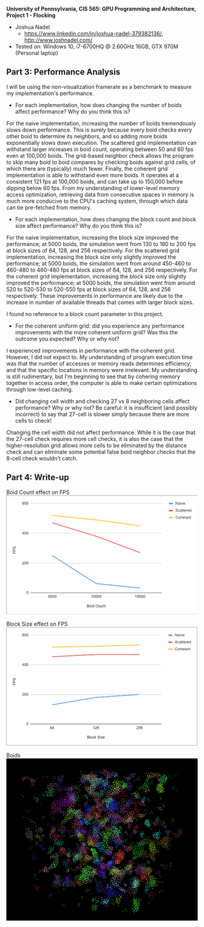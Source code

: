**University of Pennsylvania, CIS 565: GPU Programming and Architecture,
Project 1 - Flocking**

* Joshua Nadel
  * https://www.linkedin.com/in/joshua-nadel-379382136/, http://www.joshnadel.com/
* Tested on: Windows 10, i7-6700HQ @ 2.60GHz 16GB, GTX 970M (Personal laptop)

###

## Part 3: Performance Analysis

I will be using the non-visualization framerate as a benchmark to measure my implementation's performance.

* For each implementation, how does changing the number of boids affect performance? Why do you think this is?

For the naive implementation, increasing the number of boids tremendously slows down performance. This is surely because every boid checks every other boid to determine its neighbors, and so adding more boids exponentially slows down execution. The scattered grid implementation can withstand larger increases in boid count, operating between 50 and 60 fps even at 100,000 boids. The grid-based neighbor check allows the program to skip many boid to boid compares by checking boids against grid cells, of which there are (typically) much fewer. Finally, the coherent grid implementation is able to withstand even more boids. It operates at a consistent 121 fps at 100,000 boids, and can take up to 150,000 before dipping below 60 fps. From my understanding of lower-level memory access optimization, retrieving data from consecutive spaces in memory is much more conducive to the CPU's caching system, through which data can be pre-fetched from memory.

* For each implementation, how does changing the block count and block size affect performance? Why do you think this is?

For the naive implementation, increasing the block size improved the performance; at 5000 boids, the simulation went from 130 to 180 to 200 fps at block sizes of 64, 128, and 256 respectively. For the scattered grid implementation, increasing the block size only slightly improved the performance; at 5000 boids, the simulation went from around 450-460 to 460-480 to 460-480 fps at block sizes of 64, 128, and 256 respectively. For the coherent grid implementation, increasing the block size only slightly improved the performance; at 5000 boids, the simulation went from around 520 to 520-530 to 520-550 fps at block sizes of 64, 128, and 256 respectively. These improvements in performance are likely due to the increase in number of available threads that comes with larger block sizes.

I found no reference to a block count parameter in this project.

* For the coherent uniform grid: did you experience any performance improvements with the more coherent uniform grid? Was this the outcome you expected? Why or why not?

I experienced improvements in performance with the coherent grid. However, I did not expect to. My understanding of program execution time was that the number of accesses or memory reads determines efficiency, and that the specific locations in memory were irrelevant. My understanding is still rudimentary, but I'm beginning to see that by cohering memory together in access order, the computer is able to make certain optimizations through low-level caching.

* Did changing cell width and checking 27 vs 8 neighboring cells affect performance? Why or why not? Be careful: it is insufficient (and possibly incorrect) to say that 27-cell is slower simply because there are more cells to check!

Changing the cell width did not affect performance. While it is the case that the 27-cell check requires more cell checks, it is also the case that the higher-resolution grid allows more cells to be eliminated by the distance check and can eliminate some potential false boid neighbor checks that the 8-cell check wouldn't catch.

## Part 4: Write-up

Boid Count effect on FPS
![](images/boidCountGraph.png)

Block Size effect on FPS
![](images/blockSizeGraph.png)

Boids
![](images/boids.png)